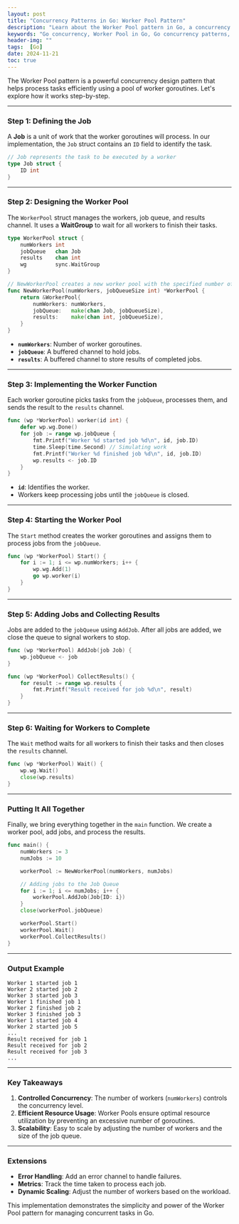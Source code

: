 ```yaml
---
layout: post
title: "Concurrency Patterns in Go: Worker Pool Pattern"
description: "Learn about the Worker Pool pattern in Go, a concurrency design pattern for efficiently processing tasks using a pool of goroutines. This blog explains use cases, benefits, and provides a complete implementation with code examples to help you build scalable and resource-efficient applications."
keywords: "Go concurrency, Worker Pool in Go, Go concurrency patterns, Worker Pool example, Go goroutines, concurrent task processing, Go worker pool implementation, Go scalability, Go programming tutorial, resource-efficient concurrency"
header-img: ""
tags:  [Go]
date: 2024-11-21
toc: true
---
```


The Worker Pool pattern is a powerful concurrency design pattern that helps process tasks efficiently using a pool of worker goroutines. Let's explore how it works step-by-step.

---

### **Step 1: Defining the Job**

A **Job** is a unit of work that the worker goroutines will process. In our implementation, the `Job` struct contains an `ID` field to identify the task.

```go
// Job represents the task to be executed by a worker
type Job struct {
	ID int
}
```

---

### **Step 2: Designing the Worker Pool**

The `WorkerPool` struct manages the workers, job queue, and results channel. It uses a **WaitGroup** to wait for all workers to finish their tasks.

```go
type WorkerPool struct {
	numWorkers int
	jobQueue   chan Job
	results    chan int
	wg         sync.WaitGroup
}

// NewWorkerPool creates a new worker pool with the specified number of workers
func NewWorkerPool(numWorkers, jobQueueSize int) *WorkerPool {
	return &WorkerPool{
		numWorkers: numWorkers,
		jobQueue:   make(chan Job, jobQueueSize),
		results:    make(chan int, jobQueueSize),
	}
}
```

- **`numWorkers`**: Number of worker goroutines.
- **`jobQueue`**: A buffered channel to hold jobs.
- **`results`**: A buffered channel to store results of completed jobs.

---

### **Step 3: Implementing the Worker Function**

Each worker goroutine picks tasks from the `jobQueue`, processes them, and sends the result to the `results` channel.

```go
func (wp *WorkerPool) worker(id int) {
	defer wp.wg.Done()
	for job := range wp.jobQueue {
		fmt.Printf("Worker %d started job %d\n", id, job.ID)
		time.Sleep(time.Second) // Simulating work
		fmt.Printf("Worker %d finished job %d\n", id, job.ID)
		wp.results <- job.ID
	}
}
```

- **`id`**: Identifies the worker.
- Workers keep processing jobs until the `jobQueue` is closed.

---

### **Step 4: Starting the Worker Pool**

The `Start` method creates the worker goroutines and assigns them to process jobs from the `jobQueue`.

```go
func (wp *WorkerPool) Start() {
	for i := 1; i <= wp.numWorkers; i++ {
		wp.wg.Add(1)
		go wp.worker(i)
	}
}
```

---

### **Step 5: Adding Jobs and Collecting Results**

Jobs are added to the `jobQueue` using `AddJob`. After all jobs are added, we close the queue to signal workers to stop.

```go
func (wp *WorkerPool) AddJob(job Job) {
	wp.jobQueue <- job
}

func (wp *WorkerPool) CollectResults() {
	for result := range wp.results {
		fmt.Printf("Result received for job %d\n", result)
	}
}
```

---

### **Step 6: Waiting for Workers to Complete**

The `Wait` method waits for all workers to finish their tasks and then closes the `results` channel.

```go
func (wp *WorkerPool) Wait() {
	wp.wg.Wait()
	close(wp.results)
}
```

---

### **Putting It All Together**

Finally, we bring everything together in the `main` function. We create a worker pool, add jobs, and process the results.

```go
func main() {
	numWorkers := 3
	numJobs := 10

	workerPool := NewWorkerPool(numWorkers, numJobs)

	// Adding jobs to the Job Queue
	for i := 1; i <= numJobs; i++ {
		workerPool.AddJob(Job{ID: i})
	}
	close(workerPool.jobQueue)

	workerPool.Start()
	workerPool.Wait()
	workerPool.CollectResults()
}
```

---

### **Output Example**

```plaintext
Worker 1 started job 1
Worker 2 started job 2
Worker 3 started job 3
Worker 1 finished job 1
Worker 2 finished job 2
Worker 3 finished job 3
Worker 1 started job 4
Worker 2 started job 5
...
Result received for job 1
Result received for job 2
Result received for job 3
...
```

---

### **Key Takeaways**

1. **Controlled Concurrency**: The number of workers (`numWorkers`) controls the concurrency level.
2. **Efficient Resource Usage**: Worker Pools ensure optimal resource utilization by preventing an excessive number of goroutines.
3. **Scalability**: Easy to scale by adjusting the number of workers and the size of the job queue.

---

### **Extensions**
- **Error Handling**: Add an error channel to handle failures.
- **Metrics**: Track the time taken to process each job.
- **Dynamic Scaling**: Adjust the number of workers based on the workload.

This implementation demonstrates the simplicity and power of the Worker Pool pattern for managing concurrent tasks in Go.